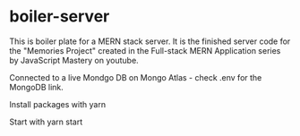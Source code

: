 # boiler-server

This is boiler plate for a MERN stack server. It is the finished server code for the "Memories Project" created in the Full-stack MERN Application series by JavaScript Mastery on youtube.

Connected to a live Mondgo DB on Mongo Atlas - check .env for the MongoDB link.


Install packages with yarn

Start with yarn start
